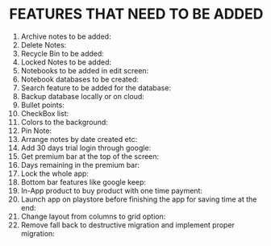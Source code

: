FEATURES THAT NEED TO BE ADDED
=====================================

1) Archive notes to be added:
2) Delete Notes:
3) Recycle Bin to be added:
4) Locked Notes to be added:
5) Notebooks to be added in edit screen:
6) Notebook databases to be created:
7) Search feature to be added for the database:
8) Backup database locally or on cloud:
9) Bullet points:
10) CheckBox list:
11) Colors to the background:
12) Pin Note:
13) Arrange notes by date created etc:
14) Add 30 days trial login through google:
15) Get premium bar at the top of the screen:
16) Days remaining in the premium bar:
17) Lock the whole app:
18) Bottom bar features like google keep:
19) In-App product to buy product with one time payment:
20) Launch app on playstore before finishing the app for saving time at the end:
21) Change layout from columns to grid option:
22) Remove fall back to destructive migration and implement proper migration: